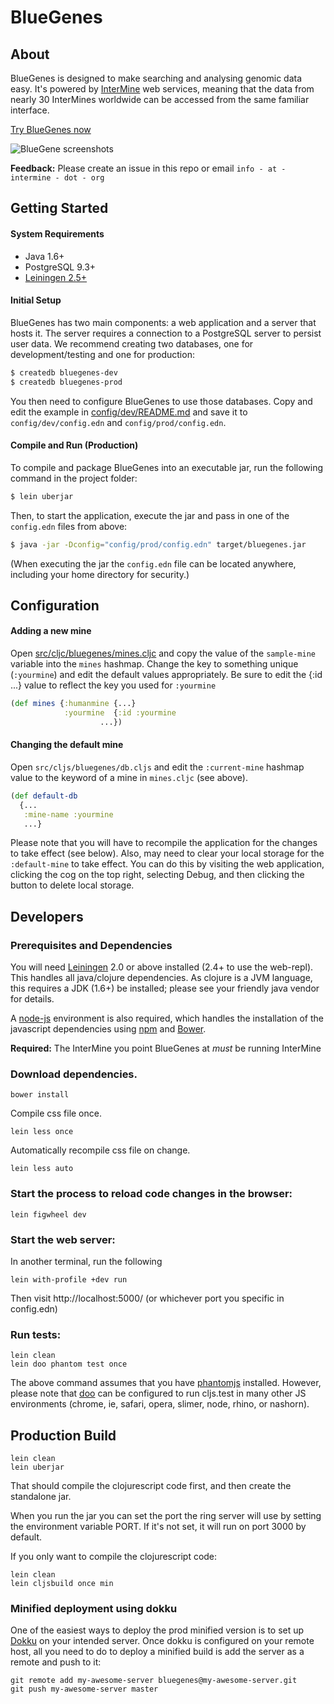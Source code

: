 # BlueGenes
## About
BlueGenes is designed to make searching and analysing genomic data easy. It's powered by [InterMine](http://intermine.org/) web services, meaning that the data from nearly 30 InterMines worldwide can be accessed from the same familiar interface.

[Try BlueGenes now](http://bluegenes.apps.intermine.org/)


![BlueGene screenshots](http://i.imgur.com/zwp0uxM.jpg)

**Feedback:** Please create an issue in this repo or email `info - at - intermine - dot - org`

## Getting Started

#### System Requirements
* Java 1.6+
* PostgreSQL 9.3+
* [Leiningen 2.5+](https://leiningen.org/)

#### Initial Setup

BlueGenes has two main components: a web application and a server that hosts it. The server requires a connection to a PostgreSQL server to persist user data. We recommend creating two databases, one for development/testing and one for production:

```bash
$ createdb bluegenes-dev
$ createdb bluegenes-prod
```

You then need to configure BlueGenes to use those databases. Copy and edit the example in [config/dev/README.md](config/dev/README.md) and save it to `config/dev/config.edn` and `config/prod/config.edn`.

#### Compile and Run (Production)

To compile and package BlueGenes into an executable jar, run the following command in the project folder:
```bash
$ lein uberjar
```
Then, to start the application, execute the jar and pass in one of the `config.edn` files from above:

```bash
$ java -jar -Dconfig="config/prod/config.edn" target/bluegenes.jar
```

(When executing the jar the `config.edn` file can be located anywhere, including your home directory for security.)

## Configuration

#### Adding a new mine
Open [src/cljc/bluegenes/mines.cljc](https://github.com/intermine/bluegenes/blob/dev/src/cljc/bluegenes/mines.cljc#L7-L51) and copy the value of the `sample-mine` variable into the `mines` hashmap. Change the key to something unique (`:yourmine`) and edit the default values appropriately. Be sure to edit the {:id ...} value to reflect the key you used for `:yourmine`

```clj
(def mines {:humanmine {...}
            :yourmine  {:id :yourmine
	                ...})
```



#### Changing the default mine
Open `src/cljs/bluegenes/db.cljs` and edit the `:current-mine` hashmap value to the keyword of a mine in `mines.cljc` (see above).

```clj
(def default-db
  {...
   :mine-name :yourmine
   ...}
```
Please note that you will have to recompile the application for the changes to take effect (see below). Also, may need to clear your local storage for the `:default-mine` to take effect. You can do this by visiting the web application, clicking the cog on the top right, selecting Debug, and then clicking the button to delete local storage.

## Developers

### Prerequisites and Dependencies

You will need [Leiningen][lein] 2.0 or above installed (2.4+ to use the web-repl). This handles all
java/clojure dependencies. As clojure is a JVM language, this requires a JDK (1.6+) be installed;
please see your friendly java vendor for details.

A [node-js][nodejs] environment is also required, which handles the
installation of the javascript dependencies using [npm][npm] and
[Bower][bower].

**Required:** The InterMine you point BlueGenes at *must* be running InterMine

### Download dependencies.

```
bower install
```

Compile css file once.

```
lein less once
```

Automatically recompile css file on change.

```
lein less auto
```

### Start the process to reload code changes in the browser:

```
lein figwheel dev
```

### Start the web server:

In another terminal, run the following
```
lein with-profile +dev run
```

Then visit http://localhost:5000/ (or whichever port you specific in config.edn)

### Run tests:

```
lein clean
lein doo phantom test once
```

The above command assumes that you have [phantomjs](https://www.npmjs.com/package/phantomjs) installed. However, please note that [doo](https://github.com/bensu/doo) can be configured to run cljs.test in many other JS environments (chrome, ie, safari, opera, slimer, node, rhino, or nashorn).

## Production Build

```
lein clean
lein uberjar
```

That should compile the clojurescript code first, and then create the standalone jar.

When you run the jar you can set the port the ring server will use by setting the environment variable PORT.
If it's not set, it will run on port 3000 by default.

If you only want to compile the clojurescript code:

```
lein clean
lein cljsbuild once min
```
### Minified deployment using dokku
One of the easiest ways to deploy the prod minified version is to set up [Dokku](http://dokku.viewdocs.io/dokku/) on your intended server. Once dokku is configured on your remote host, all you need to do to deploy a minified build is add the server as a remote and push to it:

	git remote add my-awesome-server bluegenes@my-awesome-server.git
    git push my-awesome-server master


[lein]: https://github.com/technomancy/leiningen
[bower]: http://bower.io/
[npm]: https://www.npmjs.com/
[nodejs]: https://nodejs.org/
